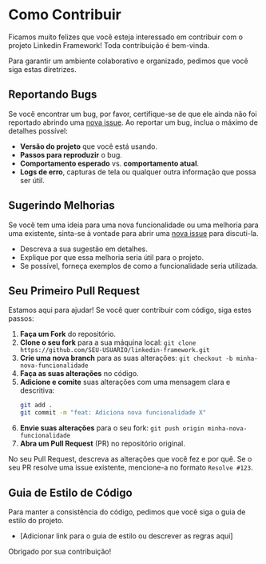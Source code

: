 # Como Contribuir

Ficamos muito felizes que você esteja interessado em contribuir com o projeto Linkedin Framework! Toda contribuição é bem-vinda.

Para garantir um ambiente colaborativo e organizado, pedimos que você siga estas diretrizes.

## Reportando Bugs

Se você encontrar um bug, por favor, certifique-se de que ele ainda não foi reportado abrindo uma [nova issue](https://github.com/SEU-USUARIO/SEU-REPOSITORIO/issues). Ao reportar um bug, inclua o máximo de detalhes possível:

- **Versão do projeto** que você está usando.
- **Passos para reproduzir** o bug.
- **Comportamento esperado** vs. **comportamento atual**.
- **Logs de erro**, capturas de tela ou qualquer outra informação que possa ser útil.

## Sugerindo Melhorias

Se você tem uma ideia para uma nova funcionalidade ou uma melhoria para uma existente, sinta-se à vontade para abrir uma [nova issue](https://github.com/SEU-USUARIO/SEU-REPOSITORIO/issues) para discuti-la.

- Descreva a sua sugestão em detalhes.
- Explique por que essa melhoria seria útil para o projeto.
- Se possível, forneça exemplos de como a funcionalidade seria utilizada.

## Seu Primeiro Pull Request

Estamos aqui para ajudar! Se você quer contribuir com código, siga estes passos:

1.  **Faça um Fork** do repositório.
2.  **Clone o seu fork** para a sua máquina local: `git clone https://github.com/SEU-USUARIO/linkedin-framework.git`
3.  **Crie uma nova branch** para as suas alterações: `git checkout -b minha-nova-funcionalidade`
4.  **Faça as suas alterações** no código.
5.  **Adicione e comite** suas alterações com uma mensagem clara e descritiva:
    ```bash
    git add .
    git commit -m "feat: Adiciona nova funcionalidade X"
    ```
6.  **Envie suas alterações** para o seu fork: `git push origin minha-nova-funcionalidade`
7.  **Abra um Pull Request** (PR) no repositório original.

No seu Pull Request, descreva as alterações que você fez e por quê. Se o seu PR resolve uma issue existente, mencione-a no formato `Resolve #123`.

## Guia de Estilo de Código

Para manter a consistência do código, pedimos que você siga o guia de estilo do projeto.

*   [Adicionar link para o guia de estilo ou descrever as regras aqui]

Obrigado por sua contribuição!